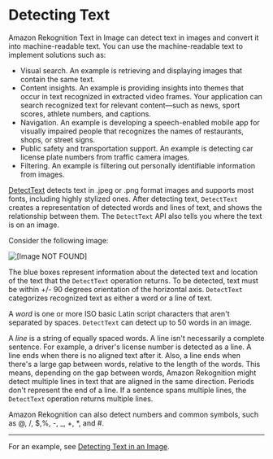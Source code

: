 # Detecting Text<a name="text-detection"></a>

Amazon Rekognition Text in Image can detect text in images and convert it into machine\-readable text\. You can use the machine\-readable text to implement solutions such as:
+ Visual search\. An example is retrieving and displaying images that contain the same text\.
+ Content insights\. An example is providing insights into themes that occur in text recognized in extracted video frames\. Your application can search recognized text for relevant content—such as news, sport scores, athlete numbers, and captions\.
+ Navigation\. An example is developing a speech\-enabled mobile app for visually impaired people that recognizes the names of restaurants, shops, or street signs\. 
+ Public safety and transportation support\. An example is detecting car license plate numbers from traffic camera images\. 
+ Filtering\. An example is filtering out personally identifiable information from images\. 

[DetectText](API_DetectText.md) detects text in \.jpeg or \.png format images and supports most fonts, including highly stylized ones\. After detecting text, `DetectText` creates a representation of detected words and lines of text, and shows the relationship between them\. The `DetectText` API also tells you where the text is on an image\.

Consider the following image: 

![\[Image NOT FOUND\]](http://docs.aws.amazon.com/rekognition/latest/dg/images/text.png)

The blue boxes represent information about the detected text and location of the text that the `DetectText` operation returns\. To be detected, text must be within \+/\- 90 degrees orientation of the horizontal axis\. `DetectText` categorizes recognized text as either a word or a line of text\.

A *word* is one or more ISO basic Latin script characters that aren't separated by spaces\. `DetectText` can detect up to 50 words in an image\.

A *line* is a string of equally spaced words\. A line isn't necessarily a complete sentence\. For example, a driver's license number is detected as a line\. A line ends when there is no aligned text after it\. Also, a line ends when there's a large gap between words, relative to the length of the words\. This means, depending on the gap between words, Amazon Rekognition might detect multiple lines in text that are aligned in the same direction\. Periods don't represent the end of a line\. If a sentence spans multiple lines, the `DetectText` operation returns multiple lines\.

Amazon Rekognition can also detect numbers and common symbols, such as @, /, $,%, \-, \_, \+, \*, and \#\.

****

For an example, see [Detecting Text in an Image](text-detecting-text-procedure.md)\.